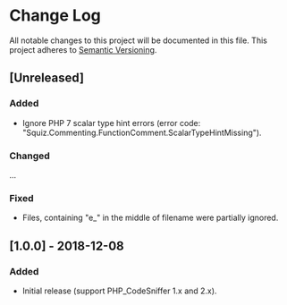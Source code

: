 # Change Log
All notable changes to this project will be documented in this file.
This project adheres to [Semantic Versioning](http://semver.org/).

## [Unreleased]
### Added
- Ignore PHP 7 scalar type hint errors (error code: "Squiz.Commenting.FunctionComment.ScalarTypeHintMissing").

### Changed
...

### Fixed
- Files, containing "e_" in the middle of filename were partially ignored.


## [1.0.0] - 2018-12-08
### Added
- Initial release (support PHP_CodeSniffer 1.x and 2.x).
